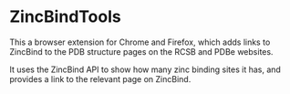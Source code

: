 # ZincBindTools

This a browser extension for Chrome and Firefox, which adds links to ZincBind to the PDB structure pages on the RCSB and PDBe websites.

It uses the ZincBind API to show how many zinc binding sites it has, and provides a link to the relevant page on ZincBind.

